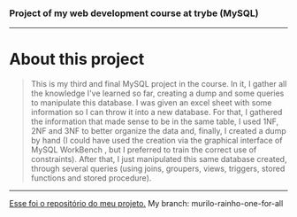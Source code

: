 ### Project of my web development course at trybe (MySQL)

---

# About this project

> This is my third and final MySQL project in the course. In it, I gather all the knowledge I've learned so far, creating a dump and some queries to manipulate this database.
> I was given an excel sheet with some information so I can throw it into a new database. For that, I gathered the information that made sense to be in the same table, I used 1NF, 2NF and 3NF to better organize the data and, finally, I created a dump by hand (I could have used the creation via the graphical interface of MySQL WorkBench , but I preferred to train the correct use of constraints).
> After that, I just manipulated this same database created, through several queries (using joins, groupers, views, triggers, stored functions and stored procedure).

---

[Esse foi o repositório do meu projeto.](https://github.com/tryber/sd-013-a-mysql-one-for-all)
My branch: murilo-rainho-one-for-all
